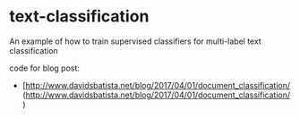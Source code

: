 # text-classification
An example of how to train supervised classifiers for multi-label text classification

code for blog post: 
* [http://www.davidsbatista.net/blog/2017/04/01/document_classification/ (http://www.davidsbatista.net/blog/2017/04/01/document_classification/)
